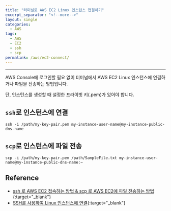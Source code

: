 ```yaml
---
title: "터미널로 AWS EC2 Linux 인스턴스 연결하기"
excerpt_separator: "<!--more-->"
layout: single
categories:
  - AWS
tags:
  - AWS
  - EC2
  - ssh
  - scp
permalink: /aws/ec2-connect/
---
```

---
AWS Console에 로그인할 필요 없이 터미널에서 AWS EC2 Linux 인스턴스에 연결하거나 파일을 전송하는 방법입니다.

단, 인스턴스를 생성할 때 설정한 프라이빗 키(.pem)가 있어야 합니다.

<!--more-->

## `ssh`로 인스턴스에 연결 

```
ssh -i /path/my-key-pair.pem my-instance-user-name@my-instance-public-dns-name
```

## `scp`로 인스턴스에 파일 전송

```
scp -i /path/my-key-pair.pem /path/SampleFile.txt my-instance-user-name@my-instance-public-dns-name:~
```

## Reference
* [ssh 로 AWS EC2 접속하는 방법 & scp 로 AWS EC2에 파일 전송하는 방법](https://icarus8050.tistory.com/14){:target="_blank"}
* [SSH를 사용하여 Linux 인스턴스에 연결](https://docs.aws.amazon.com/ko_kr/AWSEC2/latest/UserGuide/AccessingInstancesLinux.html){:target="_blank"}